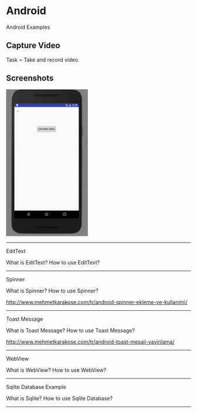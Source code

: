 # Android
Android Examples

Capture Video
-------------
Task = Take and record video.

Screenshots
-------------

<img src="Screenshots/capture video.png" height="400" alt="Screenshot"/> 



- - - - - - - - - - - - - - -  - -  -

EditText

What is EditText? How to use EditText? 
- - - - - - - - - - - -

Spinner

What is Spinner? How to use Spinner? 

http://www.mehmetkarakose.com/tr/android-spinner-ekleme-ve-kullanimi/
- - - - - - - - - - - -

Toast Message

What is Toast Message? How to use Toast Message?

http://www.mehmetkarakose.com/tr/android-toast-mesaji-yayinlama/
- - - - - - - - - - - -

WebView

What is WebView? How to use WebView?
- - - - - - - - - - - -

Sqlite Database Example

What is Sqlite? How to use Sqlite Database? 
- - - - - - - - - - - -
